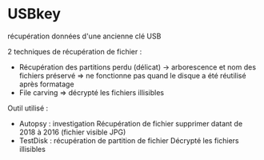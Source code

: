 # USBkey
récupération données d'une ancienne clé USB

2 techniques de récupération de fichier :
-	Récupération des partitions perdu (délicat) -> arborescence et nom des fichiers préservé => ne fonctionne pas quand le disque a été réutilisé après formatage
-	File carving => décrypté les fichiers illisibles 

Outil utilisé :
-	Autopsy : investigation
  Récupération de fichier supprimer datant de 2018 à 2016 (fichier visible JPG)
-	TestDisk : récupération de partition de fichier
  Décrypté les fichiers illisibles
